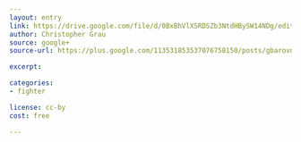 ```yaml
---
layout: entry
link: https://drive.google.com/file/d/0BxBhVlXSRDSZb3NtdHBySW14NDg/edit
author: Christopher Grau
source: google+
source-url: https://plus.google.com/113531853537076758150/posts/gbarovnS27E

excerpt:

categories:
- fighter

license: cc-by
cost: free

---
```

